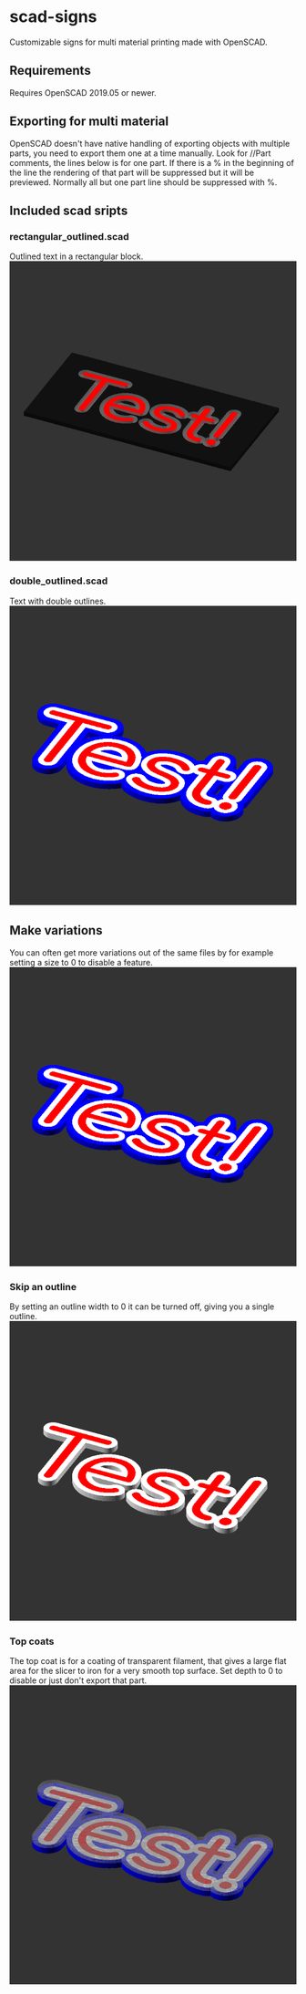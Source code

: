 # scad-signs
Customizable signs for multi material printing made with OpenSCAD.

## Requirements
Requires OpenSCAD 2019.05 or newer.

## Exporting for multi material
OpenSCAD doesn't have native handling of exporting objects with multiple parts, you need to export them one at a time manually.
Look for //Part comments, the lines below is for one part. If there is a % in the beginning of the line the rendering of that part will be suppressed but it will be previewed.
Normally all but one part line should be suppressed with %.

## Included scad sripts

### rectangular_outlined.scad
Outlined text in a rectangular block.
![Example of rectangular_outlined.scad](images/rectangular_outlined.png)

### double_outlined.scad
Text with double outlines.
![Example of double_outlined.scad](images/double_outlined.png)

## Make variations
You can often get more variations out of the same files by for example setting a size to 0 to disable a feature.
![Example of double_outlined.scad](images/double_outlined.png)

### Skip an outline
By setting an outline width to 0 it can be turned off, giving you a single outline.
![Example with one of two outlines disabled](images/double_outlined_no_outer.png)

### Top coats
The top coat is for a coating of transparent filament, that gives a large flat area for the slicer to iron for a very smooth top surface. Set depth to 0 to disable or just don't export that part.
![Example of top coat](images/double_outlined_top_coat.png)
